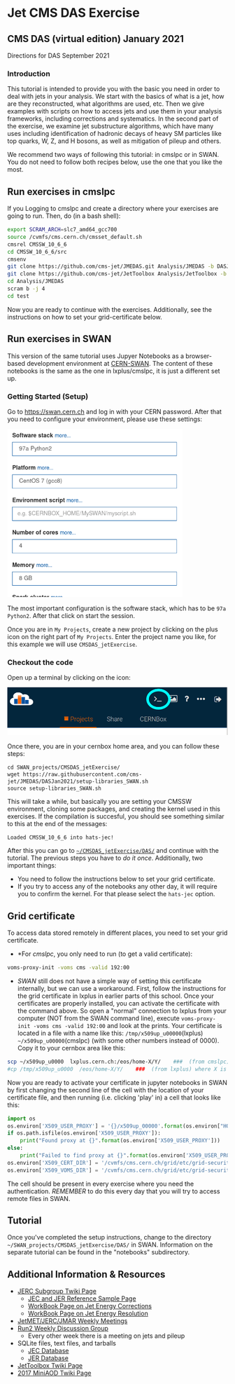 # Jet CMS DAS Exercise

## CMS DAS (virtual edition) January  2021
<summary>Directions for DAS September 2021</summary>
  
### Introduction
This tutorial is intended to provide you with the basic you need in order to deal with jets in your analysis. We start with the basics of what is a jet, how are they reconstructed, what algorithms are used, etc. Then we give examples with scripts on how to access jets and use them in your analysis frameworks, including corrections and systematics. In the second part of the exercise, we examine jet substructure algorithms, which have many uses including identification of hadronic decays of heavy SM particles like top quarks, W, Z, and H bosons, as well as mitigation of pileup and others.

We recommend two ways of following this tutorial: in cmslpc or in SWAN. You do not need to follow both recipes below, use the one that you like the most.

## Run exercises in cmslpc

If you Logging to cmslpc and create a directory where your exercises are going to run. Then, do (in a bash shell):

```bash
export SCRAM_ARCH=slc7_amd64_gcc700
source /cvmfs/cms.cern.ch/cmsset_default.sh
cmsrel CMSSW_10_6_6
cd CMSSW_10_6_6/src
cmsenv
git clone https://github.com/cms-jet/JMEDAS.git Analysis/JMEDAS -b DASJan2021
git clone https://github.com/cms-jet/JetToolbox Analysis/JetToolbox -b jetToolbox_102X_v3
cd Analysis/JMEDAS
scram b -j 4
cd test
```

Now you are ready to continue with the exercises. Additionally, see the instructions on how to set your grid-certificate below.

## Run exercises in SWAN 

This version of the same tutorial uses Jupyer Notebooks as a browser-based development environment at [CERN-SWAN](https://swan.cern.ch). The content of these notebooks is the same as the one in lxplus/cmslpc, it is just a different set up.

### Getting Started (Setup)

Go to https://swan.cern.ch and log in with your CERN password. After that you need to configure your environment, please use these settings:

<img src="images/SWAN_configenv.png" width="400px" />

The most important configuration is the software stack, which has to be `97a Python2`. After that click on start the session.

Once you are in `My Projects`, create a new project by clicking on the plus icon on the right part of `My Projects`. Enter the project name you like, for this example we will use `CMSDAS_jetExercise`.

### Checkout the code
Open up a terminal by clicking on the icon:

<img src="images/SWAN_terminal.png" width="600px" />

Once there, you are in your cernbox home area, and you can follow these steps:

```
cd SWAN_projects/CMSDAS_jetExercise/
wget https://raw.githubusercontent.com/cms-jet/JMEDAS/DASJan2021/setup-libraries_SWAN.sh
source setup-libraries_SWAN.sh 
```
This will take a while, but basically you are setting your CMSSW environment, cloning some packages, and creating the kernel used in this exercises. If the compilation is succesful, you should see something similar to this at the end of the messages:
```
Loaded CMSSW_10_6_6 into hats-jec!
```
After this you can go to [`~/CMSDAS_jetExercise/DAS/`](notebooks/DAS/) and continue with the tutorial. The previous steps you have to _do it once_. Additionally, two important things:
 * You need to follow the instructions below to set your grid certificate. 
 * If you try to access any of the notebooks any other day, it will require you to confirm the kernel. For that please select the `hats-jec` option.


## Grid certificate

To access data stored remotely in different places, you need to set your grid certificate. 

 * *For *cmslpc*, you only need to run (to get a valid certificate):
```bash
voms-proxy-init -voms cms -valid 192:00
```
 * *SWAN* still does not have a simple way of setting this certificate internally, but we can use a workaround. First, follow the instructions for the grid certificate in lxplus in earlier parts of this school. Once your certificates are properly installed, you can activate the certificate with the command above. So open a "normal" connection to lxplus from your computer (NOT from the SWAN command line), execute `voms-proxy-init -voms cms -valid 192:00` and look at the prints. Your certificate is located in a file with a name like this: `/tmp/x509up_u00000`(lxplus) `~/x509up_u00000`(cmslpc) (with some other numbers instead of 0000). Copy it to your cernbox area like this:
```bash
scp ~/x509up_u0000  lxplus.cern.ch:/eos/home-X/Y/    ###  (from cmslpc) where X is the first letter of your cern user id, and Y is your cern user id.
#cp /tmp/x509up_u0000  /eos/home-X/Y/    ###  (from lxplus) where X is the first letter of your cern user id, and Y is your cern user id.
```
Now you are ready to activate your certificate in jupyter notebooks in SWAN by first changing the second line of the cell with the location of your certificate file, and then running (i.e. clicking 'play' in) a cell that looks like this:
```python
import os
os.environ['X509_USER_PROXY'] = '{}/x509up_00000'.format(os.environ["HOME"])   ### remember to change this line with what you did above
if os.path.isfile(os.environ['X509_USER_PROXY']):
    print("Found proxy at {}".format(os.environ['X509_USER_PROXY']))
else:
    print("Failed to find proxy at {}".format(os.environ['X509_USER_PROXY']))
os.environ['X509_CERT_DIR'] = '/cvmfs/cms.cern.ch/grid/etc/grid-security/certificates'
os.environ['X509_VOMS_DIR'] = '/cvmfs/cms.cern.ch/grid/etc/grid-security/vomsdir'
```
The cell should be present in every exercise where you need the authentication.
_REMEMBER_ to do this every day that you will try to access remote files in SWAN.

## Tutorial
Once you've completed the setup instructions, change to the directory `~/SWAN_projects/CMSDAS_jetExercise/DAS/` in SWAN. Information on the separate tutorial can be found in the "notebooks" subdirectory.

## Additional Information & Resources

  - [JERC Subgroup Twiki Page](https://twiki.cern.ch/twiki/bin/view/CMS/JetEnergyScale)
    - [JEC and JER Reference Sample Page](https://twiki.cern.ch/twiki/bin/view/CMS/JERCReference)
    - [WorkBook Page on Jet Energy Corrections](https://twiki.cern.ch/twiki/bin/view/CMSPublic/WorkBookJetEnergyCorrections?redirectedfrom=CMS.WorkBookJetEnergyCorrections)
    - [WorkBook Page on Jet Energy Resolution](https://twiki.cern.ch/twiki/bin/view/CMSPublic/WorkBookJetEnergyResolution)
  - [JetMET/JERC/JMAR Weekly Meetings](https://indico.cern.ch/categoryDisplay.py?categId=1308)
  - [Run2 Weekly Discussion Group](https://indico.cern.ch/category/7082/)
    - Every other week there is a meeting on jets and pileup
  - SQLite files, text files, and tarballs
    - [JEC Database](https://github.com/cms-jet/JECDatabase)
    - [JER Database](https://github.com/cms-jet/JRDatabase)
  - [JetToolbox Twiki Page](https://twiki.cern.ch/twiki/bin/view/CMS/JetToolbox)
  - [2017 MiniAOD Twiki Page](https://twiki.cern.ch/twiki/bin/view/CMSPublic/WorkBookMiniAOD2017)
